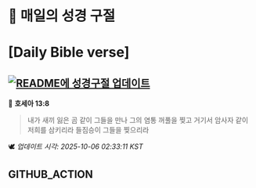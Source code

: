 # 🙏 매일의 성경 구절
# [Daily Bible verse]
## [![README에 성경구절 업데이트](https://github.com/DONGSUKA/first_test/actions/workflows/update-readme-bible.yml/badge.svg)](https://github.com/DONGSUKA/first_test/actions/workflows/update-readme-bible.yml)
<!-- START_BIBLE_VERSE -->
📖 **호세아 13:8**
> 내가 새끼 잃은 곰 같이 그들을 만나 그의 염통 꺼풀을 찢고 거기서 암사자 같이 저희를 삼키리라 들짐승이 그들을 찢으리라

🕊️ _업데이트 시각: 2025-10-06 02:33:11 KST_
  <!-- END_BIBLE_VERSE -->
## GITHUB_ACTION
